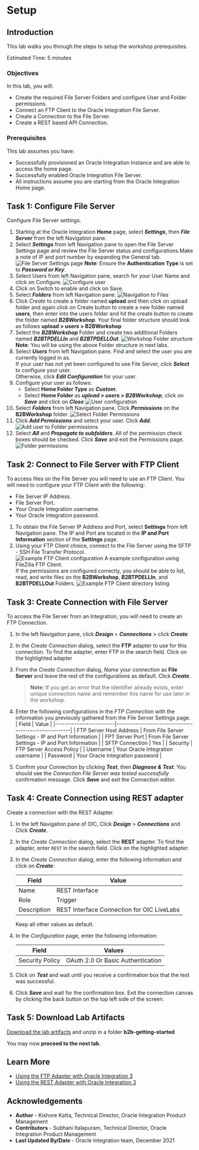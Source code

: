 # Setup

## Introduction

This lab walks you through the steps to setup the workshop prerequisites.

Estimated Time: 5 minutes

### Objectives

In this lab, you will:

* Create the required File Server Folders and configure User and Folder permissions.
* Connect an FTP Client to the Oracle Integration File Server.
* Create a Connection to the File Server.
* Create a REST based API Connection.

### Prerequisites

This lab assumes you have:

* Successfully provisioned an Oracle Integration Instance and are able to access the home page.
* Successfully enabled Oracle Integration File Server.
* All instructions assume you are starting from the Oracle Integration Home page.

## Task 1: Configure File Server

Configure File Server settings.

1. Starting at the Oracle Integration **Home** page, select ***Settings***, then ***File Server*** from the left Navigation pane.
2. Select ***Settings*** from left Navigation pane to open the File Server Settings page and review the File Server status and configurations.Make a note of IP and port number by expanding the General tab.
  ![File Server Settings page](images/file-server-settings.png)
**Note**: Ensure the **Authentication Type** is set to ***Password or Key***.
3. Select Users from left Navigation pane, search for your User Name and click on Configure.
![Configure user](images/configureuser.png)
4. Click on Switch to enable and click on Save.
5. Select ***Folders*** from left Navigation pane.
  ![Navigation to Files](images/file-server-files1.png)
6. Click *Create* to create a folder named **upload** and then click on upload folder and again click on Create button to create a new folder named **users**, then enter into the users folder and hit the create button to create the folder named ***B2BWorkshop***. Your final folder structure should look as follows **upload &gt; users &gt; B2BWorkshop**
7. Select the ***B2BWorkshop*** Folder and create two additional Folders named ***B2BTPDELLIn*** and ***B2BTPDELLOut***.
  ![Workshop Folder structure](images/file-server-files2.png)
**Note**: You will be using the above Folder structure in next labs.
8. Select ***Users*** from left Navigation pane. Find and select the user you are currently logged in as.  
If your user has not yet been configured to use File Server, click ***Select*** to configure your user.  
Otherwise, click ***Edit Configuration*** for your user.
9. Configure your user as follows:
    * Select **Home Folder Type** as ***Custom***.
    * Select **Home Folder** as ***upload &gt; users &gt; B2BWorkshop***, click on ***Save*** and click on ***Close***
    ![User configuration](images/user-permissions2.png)
9. Select ***Folders*** from left Navigation pane. Click ***Permissions*** on the **B2BWorkshop** folder.
  ![Select Folder Permissions](images/user-permissions4.png)
10. Click ***Add Permissions*** and select your user. Click ***Add***.
  ![Add user to Folder permissions](images/user-permissions5.png)
11. Select ***All*** and ***Propagate to subfolders***. All of the permission check boxes should be checked. Click ***Save*** and exit the Permissions page.
  ![Folder permissions](images/user-permissions6.png)

## Task 2: Connect to File Server with FTP Client

To access files on the File Server you will need to use an FTP Client. You will need to configure your FTP Client with the following:

* File Server IP Address.
* File Server Port.
* Your Oracle Integration username.
* Your Oracle Integration password.

1. To obtain the File Server IP Address and Port, select **Settings** from left Navigation pane. The IP and Port are located in the **IP and Port Information** section of the **Settings** page.
2. Using your FTP Client choice, connect to the File Server using the SFTP - SSH File Transfer Protocol.  
  ![Example FTP Client configuration](images/user-permissions7.png)
A example configuration using FileZilla FTP Client.  
If the permissions are configured correctly, you should be able to list, read, and write files on the **B2BWorkshop**, **B2BTPDELLIn**, and **B2BTPDELLOut** Folders.
  ![Example FTP Client directory listing](images/user-permissions8.png)

## Task 3: Create Connection with File Server

  To access the File Server from an Integration, you will need to create an FTP Connection.  

  1. In the left Navigation pane, click ***Design*** &gt; ***Connections*** &gt; click ***Create***
  2. In the *Create Connection* dialog, select the **FTP** adapter to use for this connection. To find the adapter, enter FTP in the search field. Click on the highlighted adapter
  3. From the *Create Connection* dialog, *Name* your connection as **File Server** and leave the rest of the configurations as default. Click ***Create***.  
      > **Note:**  If you get an error that the identifier already exists, enter unique connection name and remember this name for use later in the workshop.

  4. Enter the following configurations in the *FTP Connection* with the information you previously gathered from the File Server Settings page.  
      | Field                   | Value                                                 |
      |-------------------------|-------------------------------------------------------|
      | FTP Server Host Address | From File Server Settings - IP and Port Information   |
      | FPT Server Port         | From File Server Settings - IP and Port Information   |
      | SFTP Connection         | Yes                                                   |
      | Security                | FTP Server Access Policy                              |
      | Username                | Your Oracle Integration username                      |
      | Password                | Your Oracle Integration password                      |

  5. Confirm your Connection by clicking ***Test***, then ***Diagnose & Test***. You should see the *Connection File Server was tested successfully* confirmation message. Click ***Save*** and exit the Connection editor.

## Task	4: Create Connection using REST adapter
  Create a connection with the REST Adapter.

  1. In the left Navigation pane of OIC, Click ***Design*** &gt; ***Connections*** and Click ***Create***.
  2. In the *Create Connection* dialog, select the **REST** adapter. To find the adapter, enter `REST` in the search field. Click on the highlighted adapter.
  3. In the *Create Connection* dialog, enter the following information and click on ***Create***:

      | **Field**        | **Value**          |       
      | --- | ----------- |
      | Name         | REST Interface     |
      | Role         | Trigger       |
      | Description  | REST Interface Connection for OIC LiveLabs |

      Keep all other values as default.

  4. In the *Configuration* page, enter the following information:

      | **Field**  | **Values** |
      |---|---|
      |Security Policy | OAuth 2.0 Or Basic Authentication |

  5. Click on ***Test***  and wait until you receive a confirmation box that the test was successful.
  6. Click ***Save*** and wait for the confirmation box. Exit the connection canvas by clicking the back button on the top left side of the screen.


## Task 5: Download Lab Artifacts

[Download the lab artifacts](https://objectstorage.us-phoenix-1.oraclecloud.com/p/mYt3DJ-Ow-S8nkClLBjtHtD950zT_3S9Xp-aw-J0_3awQfp4lXobotkSJEI9SqiW/n/oicpm/b/oiclivelabs/o/oic3/b2b-getting-started1.0.zip) and unzip in a folder **b2b-getting-started**

You may now **proceed to the next lab**.

## Learn More

* [Using the FTP Adapter with Oracle Integration 3](https://docs.oracle.com/en/cloud/paas/application-integration/ftp-adapter/ftp-adapter-capabilities.html)
* [Using the REST Adapter with Oracle Integration 3](https://docs.oracle.com/en/cloud/paas/application-integration/rest-adapter/index.html)

## Acknowledgements

* **Author** - Kishore Katta, Technical Director, Oracle Integration Product Management
* **Contributors** - Subhani Italapuram, Technical Director, Oracle Integration Product Management
* **Last Updated By/Date** - Oracle Integration team, December 2021
